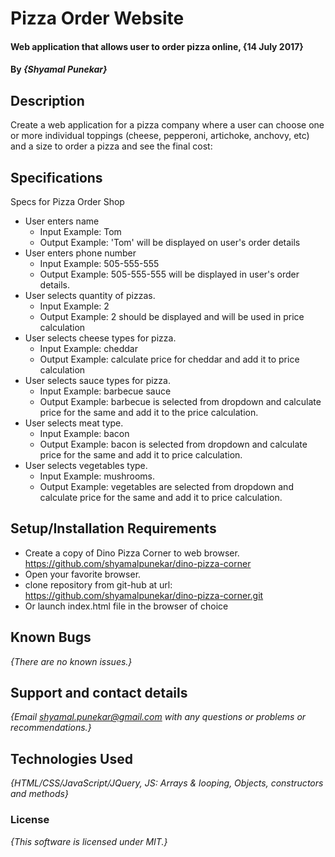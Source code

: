 # Pizza Order Website

#### Web application that allows user to order pizza online, {14 July 2017}

#### By _**{Shyamal Punekar}**_

## Description
Create a web application for a pizza company where a user can choose one or more individual toppings (cheese, pepperoni, artichoke, anchovy, etc) and a size to order a pizza and see the final cost:


## Specifications
Specs for Pizza Order Shop

* User enters name
  * Input Example: Tom
  * Output Example: 'Tom' will be displayed on user's order details
* User enters phone number
  * Input Example: 505-555-555
  * Output Example: 505-555-555 will be displayed in user's order details.
* User selects quantity of pizzas.
  * Input Example: 2
  * Output Example: 2 should be displayed and will be used in price calculation
* User selects cheese types for pizza.
  * Input Example: cheddar
  * Output Example: calculate price for cheddar and add it to price calculation
* User selects sauce types for pizza.
  * Input Example: barbecue sauce
  *  Output Example: barbecue is selected from dropdown and calculate price for the same and add it to the price calculation.
* User selects meat type.
  *  Input Example: bacon
  *  Output Example: bacon is selected from dropdown and calculate price for the same and add it to price calculation.
* User selects vegetables type.
  *  Input Example: mushrooms.
  *  Output Example: vegetables are selected from dropdown and calculate price for the same and add it to price calculation.


## Setup/Installation Requirements

* Create a copy of Dino Pizza Corner to web browser.
  https://github.com/shyamalpunekar/dino-pizza-corner
* Open your favorite browser.
* clone repository from git-hub at url: https://github.com/shyamalpunekar/dino-pizza-corner.git
* Or launch index.html file in the browser of choice


## Known Bugs

_{There are no known issues.}_

## Support and contact details

_{Email shyamal.punekar@gmail.com with any questions or problems or recommendations.}_

## Technologies Used

_{HTML/CSS/JavaScript/JQuery, JS: Arrays & looping, Objects, constructors and methods}_

### License

*{This software is licensed under MIT.}*

